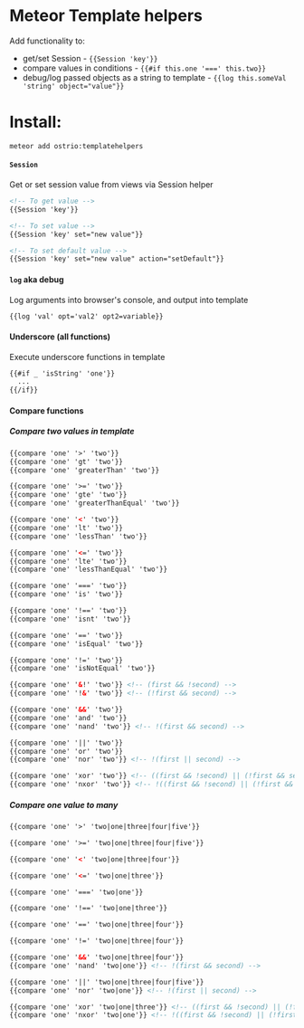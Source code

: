 Meteor Template helpers 
========
Add functionality to:
 - get/set Session - `{{Session 'key'}}`
 - compare values in conditions - `{{#if this.one '===' this.two}}`
 - debug/log passed objects as a string to template - `{{log this.someVal 'string' object="value"}}`


Install:
========
```shell
meteor add ostrio:templatehelpers
```

#### `Session`
Get or set session value from views via Session helper
```html
<!-- To get value -->
{{Session 'key'}}

<!-- To set value -->
{{Session 'key' set="new value"}}

<!-- To set default value -->
{{Session 'key' set="new value" action="setDefault"}}
```

#### `log` aka debug
Log arguments into browser's console, and output into template
```html
{{log 'val' opt='val2' opt2=variable}}
```

#### Underscore (all functions)
Execute underscore functions in template
```html
{{#if _ 'isString' 'one'}}
  ...
{{/if}}
```

#### Compare functions
##### Compare two values in template
```html
{{compare 'one' '>' 'two'}}
{{compare 'one' 'gt' 'two'}}
{{compare 'one' 'greaterThan' 'two'}}

{{compare 'one' '>=' 'two'}}
{{compare 'one' 'gte' 'two'}}
{{compare 'one' 'greaterThanEqual' 'two'}}

{{compare 'one' '<' 'two'}}
{{compare 'one' 'lt' 'two'}}
{{compare 'one' 'lessThan' 'two'}}

{{compare 'one' '<=' 'two'}}
{{compare 'one' 'lte' 'two'}}
{{compare 'one' 'lessThanEqual' 'two'}}

{{compare 'one' '===' 'two'}}
{{compare 'one' 'is' 'two'}}

{{compare 'one' '!==' 'two'}}
{{compare 'one' 'isnt' 'two'}}

{{compare 'one' '==' 'two'}}
{{compare 'one' 'isEqual' 'two'}}

{{compare 'one' '!=' 'two'}}
{{compare 'one' 'isNotEqual' 'two'}}

{{compare 'one' '&!' 'two'}} <!-- (first && !second) -->
{{compare 'one' '!&' 'two'}} <!-- (!first && second) -->

{{compare 'one' '&&' 'two'}}
{{compare 'one' 'and' 'two'}}
{{compare 'one' 'nand' 'two'}} <!-- !(first && second) -->

{{compare 'one' '||' 'two'}}
{{compare 'one' 'or' 'two'}}
{{compare 'one' 'nor' 'two'}} <!-- !(first || second) -->

{{compare 'one' 'xor' 'two'}} <!-- ((first && !second) || (!first && second)) -->
{{compare 'one' 'nxor' 'two'}} <!-- !((first && !second) || (!first && second)) -->
```

##### Compare one value to many
```html
{{compare 'one' '>' 'two|one|three|four|five'}}

{{compare 'one' '>=' 'two|one|three|four|five'}}

{{compare 'one' '<' 'two|one|three|four'}}

{{compare 'one' '<=' 'two|one|three'}}

{{compare 'one' '===' 'two|one'}}

{{compare 'one' '!==' 'two|one|three'}}

{{compare 'one' '==' 'two|one|three|four'}}

{{compare 'one' '!=' 'two|one|three|four'}}

{{compare 'one' '&&' 'two|one|three|four'}}
{{compare 'one' 'nand' 'two|one'}} <!-- !(first && second) -->

{{compare 'one' '||' 'two|one|three|four|five'}}
{{compare 'one' 'nor' 'two|one'}} <!-- !(first || second) -->

{{compare 'one' 'xor' 'two|one|three'}} <!-- ((first && !second) || (!first && second)) -->
{{compare 'one' 'nxor' 'two|one'}} <!-- !((first && !second) || (!first && second)) -->
```